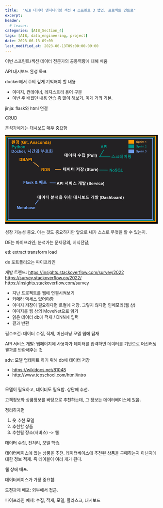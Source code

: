 ```yaml
---
title:  "AIB 데이터 엔지니어링 섹션 4 스프린트 3 랩업, 프로젝트 인트로"
excerpt:
header:
  # teaser:
categories: [AIB_Section_4]
tags: [AIB, data_engineering, project]
date: 2023-06-13 09:00
last_modified_at: 2023-06-13T09:00:00-09:00
---
```


이번 스프린트/섹션 데이터 전문가의 공통역량에 대해 배움

API 대시보드 완성 목표

docker에서 주의 깊게 기억해야 할 내용
- 이미지, 컨테이너, 레지스트리 용어 구분
- 이번 주 배웠던 내용 연습 좀 많이 해보기. 이게 거의 기본.

jinja: flask와 html 연결

CRUD

분석가에게는 대시보드 매우 중요함

![Alt text](/assets/images/s4de30-3-dashboard.png)

성장 가능성 중요. 아는 것도 중요하지만 앞으로 내가 스스로 무엇을 할 수 있는지.

DE는 파이프라인; 분석가는 문제정의, 지식전달;

etl: extract transform load

de 포트폴리오는 파이프라인

개발 트렌드: https://insights.stackoverflow.com/survey/2022 https://survey.stackoverflow.co/2022/ https://insights.stackoverflow.com/survey

- 지난 프로젝트를 웹에 연결시켜보기
- 카메라 액세스 있어야함
- 이미지 저장이 필요하다면 로컬에 저장. 그렇지 않다면 인메모리(웹 상)
- 이미지를 웹 상의 MoveNet으로 읽기
- 읽은 데이터 db에 적재 / DNN에 입력
- 결과 반환

필수조건: 데이터 수집, 적제, 머신러닝 모델 웹에 탑재

API 서비스 개발: 웹페이지에 사용자가 데이터를 입력하면 데이터를 기반으로 머신러닝 결과를 반환해주는 것

adv: 모델 업데이트 하기 위해 db에 데이터 저장

- https://wikidocs.net/81048
- http://www.tcpschool.com/html/intro

##

모델이 필요하고, 데이터도 필요함. 상단에 추천.

고객정보와 상품정보를 바탕으로 추천하는데, 그 정보는 데이터베이스에 있음.

정리하자면
1. 옷 추천 모델
2. 추천할 상품
3. 추천될 장소(서비스) -> 웹

데이터 수집, 전처리, 모델 학습.

데이터베이스에 있는 상품을 추천. 데이터베이스에 추천된 상품을 구매하는지 아닌지에 대한 정보 적재. 즉 테이블이 여러 개가 된다.

웹 상에 배포.

데이터베이스가 가장 중요함.

도전과제 배포: 외부에서 접근.

파이프라인 예제: 수집, 적재, 모델, 플라스크, 대시보드